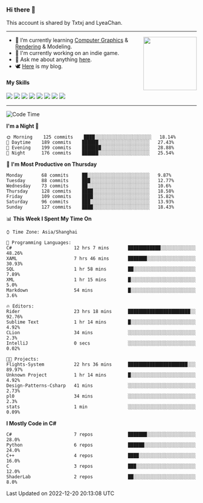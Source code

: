 ### Hi there 👋

This account is shared by Txtxj and LyeaChan.

---

<img align="right" height="141" src="https://github-readme-stats.vercel.app/api?username=txtxj&theme=tokyonight&show_icons=true&count_private=true">

- 🌱 I’m currently learning [Computer Graphics](https://github.com/txtxj/GAMES101) & [Rendering](https://github.com/txtxj/GAMES202) & 
Modeling.
- 🐶 I'm currently working on an indie game.
- 💬 Ask me about anything [here](https://github.com/txtxj/txtxj/issues).
- 🕊️ [Here](https://txtxj.top) is my blog.

#### My Skills

![](https://img.shields.io/badge/C%23-239120?logo=csharp&logoColor=fff)
![](https://img.shields.io/badge/Unity-000000?logo=unity&logoColor=fff)
![](https://img.shields.io/badge/Python-3e74a2?logo=python&logoColor=fff)
![](https://img.shields.io/badge/C++-65318e?logo=cplusplus&logoColor=fff)
![](https://img.shields.io/badge/C-5654a2?logo=c&logoColor=fff)
![](https://img.shields.io/badge/Blender-f5792a?logo=blender&logoColor=fff)
![](https://img.shields.io/badge/OpenJDK-ffffff?logo=openjdk&logoColor=000)
![](https://img.shields.io/badge/SQL-cc2927?logo=microsoftsqlserver&logoColor=fff)

---

<!--START_SECTION:waka-->
![Code Time](http://img.shields.io/badge/Code%20Time-609%20hrs%2059%20mins-blue)

**I'm a Night 🦉** 

```text
🌞 Morning    125 commits    ████░░░░░░░░░░░░░░░░░░░░░   18.14% 
🌆 Daytime    189 commits    ██████░░░░░░░░░░░░░░░░░░░   27.43% 
🌃 Evening    199 commits    ███████░░░░░░░░░░░░░░░░░░   28.88% 
🌙 Night      176 commits    ██████░░░░░░░░░░░░░░░░░░░   25.54%

```
📅 **I'm Most Productive on Thursday** 

```text
Monday       68 commits     ██░░░░░░░░░░░░░░░░░░░░░░░   9.87% 
Tuesday      88 commits     ███░░░░░░░░░░░░░░░░░░░░░░   12.77% 
Wednesday    73 commits     ██░░░░░░░░░░░░░░░░░░░░░░░   10.6% 
Thursday     128 commits    ████░░░░░░░░░░░░░░░░░░░░░   18.58% 
Friday       109 commits    ████░░░░░░░░░░░░░░░░░░░░░   15.82% 
Saturday     96 commits     ███░░░░░░░░░░░░░░░░░░░░░░   13.93% 
Sunday       127 commits    ████░░░░░░░░░░░░░░░░░░░░░   18.43%

```


📊 **This Week I Spent My Time On** 

```text
⌚︎ Time Zone: Asia/Shanghai

💬 Programming Languages: 
C#                       12 hrs 7 mins       ████████████░░░░░░░░░░░░░   48.26% 
XAML                     7 hrs 46 mins       ███████░░░░░░░░░░░░░░░░░░   30.93% 
SQL                      1 hr 58 mins        ██░░░░░░░░░░░░░░░░░░░░░░░   7.89% 
XML                      1 hr 15 mins        █░░░░░░░░░░░░░░░░░░░░░░░░   5.0% 
Markdown                 54 mins             █░░░░░░░░░░░░░░░░░░░░░░░░   3.6%

🔥 Editors: 
Rider                    23 hrs 18 mins      ███████████████████████░░   92.76% 
Sublime Text             1 hr 14 mins        █░░░░░░░░░░░░░░░░░░░░░░░░   4.92% 
CLion                    34 mins             ░░░░░░░░░░░░░░░░░░░░░░░░░   2.3% 
IntelliJ                 0 secs              ░░░░░░░░░░░░░░░░░░░░░░░░░   0.02%

🐱‍💻 Projects: 
Flights-System           22 hrs 36 mins      ██████████████████████░░░   89.97% 
Unknown Project          1 hr 14 mins        █░░░░░░░░░░░░░░░░░░░░░░░░   4.92% 
Design-Patterns-Csharp   41 mins             ░░░░░░░░░░░░░░░░░░░░░░░░░   2.73% 
pl0                      34 mins             ░░░░░░░░░░░░░░░░░░░░░░░░░   2.3% 
stats                    1 min               ░░░░░░░░░░░░░░░░░░░░░░░░░   0.09%

```

**I Mostly Code in C#** 

```text
C#                       7 repos             ███████░░░░░░░░░░░░░░░░░░   28.0% 
Python                   6 repos             ██████░░░░░░░░░░░░░░░░░░░   24.0% 
C++                      4 repos             ████░░░░░░░░░░░░░░░░░░░░░   16.0% 
C                        3 repos             ███░░░░░░░░░░░░░░░░░░░░░░   12.0% 
ShaderLab                2 repos             ██░░░░░░░░░░░░░░░░░░░░░░░   8.0%

```



 Last Updated on 2022-12-20 20:13:08 UTC
<!--END_SECTION:waka-->
